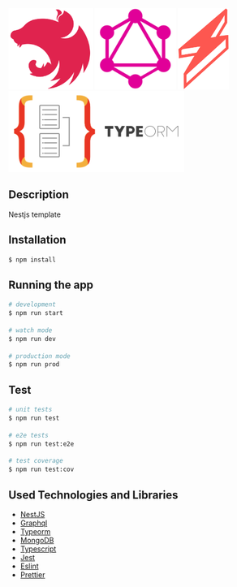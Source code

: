 <a href="http://nestjs.com/" target="_blank"><img src="https://raw.githubusercontent.com/ukyiJS/nestjs-template/serverless/src/assets/img/nest.svg" height="160"/></a>
<a href="https://graphql.org/" target="_blank"><img src="https://raw.githubusercontent.com/ukyiJS/nestjs-template/serverless/src/assets/img/graphql.svg" height="160"></a>
<a href="https://www.serverless.com/" target="_blank"><img src="https://raw.githubusercontent.com/ukyiJS/nestjs-template/serverless/src/assets/img/serverless.svg" height="160"></a>
<a href="https://typeorm.io/" target="_blank"><img src="https://raw.githubusercontent.com/ukyiJS/nestjs-template/serverless/src/assets/img/typeorm.png" height="160"></a>

## Description

Nestjs template

## Installation

```bash
$ npm install
```

## Running the app

```bash
# development
$ npm run start

# watch mode
$ npm run dev

# production mode
$ npm run prod
```

## Test

```bash
# unit tests
$ npm run test

# e2e tests
$ npm run test:e2e

# test coverage
$ npm run test:cov
```

## Used Technologies and Libraries

- [NestJS](https://nestjs.com/)
- [Graphql](https://graphql.org/)
- [Typeorm](https://typeorm.io/)
- [MongoDB](https://www.mongodb.com/)
- [Typescript](https://www.typescriptlang.org/)
- [Jest](https://jestjs.io/)
- [Eslint](https://eslint.org/)
- [Prettier](https://prettier.io/)
